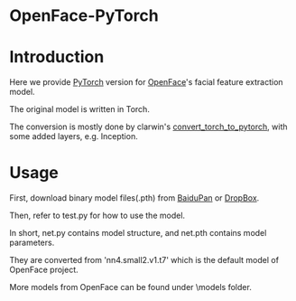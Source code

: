 # OpenFace-PyTorch

# Introduction
Here we provide [PyTorch](http://pytorch.org/) version for [OpenFace](https://github.com/cmusatyalab/openface)'s facial feature extraction model.

The original model is written in Torch.

The conversion is mostly done by clarwin's [convert_torch_to_pytorch](https://github.com/clcarwin/convert_torch_to_pytorch), with some added layers, e.g. Inception.

# Usage
First, download binary model files(.pth) from [BaiduPan](http://pan.baidu.com/s/1o84qACE) or [DropBox](https://www.dropbox.com/sh/sani3kabk11hfxe/AAD6p4CE28PhmW76C1PnXxnDa?dl=0).

Then, refer to test.py for how to use the model.

In short, net.py contains model structure, and net.pth contains model parameters.

They are converted from 'nn4.small2.v1.t7' which is the default model of OpenFace project.

More models from OpenFace can be found under \models folder.